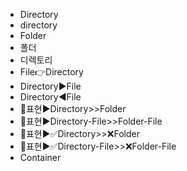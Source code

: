- Directory
- directory
- Folder
- 폴더
- 디렉토리
- File👉Directory
- Directory▶️File
- Directory◀️File
- 📌표현▶️Directory>>Folder
- 📌표현▶️Directory-File>>Folder-File
- 📌표현▶️✅Directory>>❌Folder
- 📌표현▶️✅Directory-File>>❌Folder-File
- Container